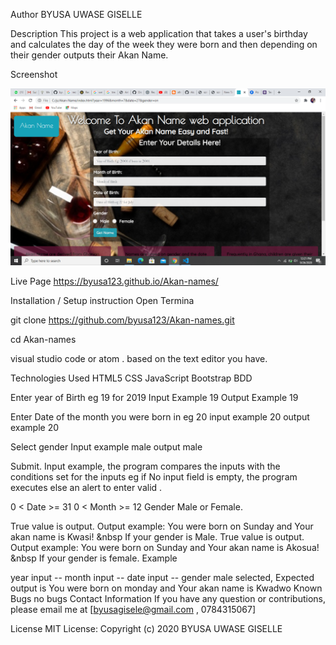 Author
BYUSA UWASE GISELLE

Description
This project is a web application that takes a user's birthday and calculates the day of the week they were born and then depending on their gender outputs their Akan Name.

Screenshot
<div align="center">
    <img src="Screenshot.png" width="600px">
</div>

Live Page
 https://byusa123.github.io/Akan-names/

Installation / Setup instruction
Open Termina

git clone 
https://github.com/byusa123/Akan-names.git

cd Akan-names

visual studio code or atom . based on the text editor you have.

Technologies Used
HTML5
CSS
JavaScript
Bootstrap
BDD


Enter year of Birth eg 19 for 2019 Input Example 19 Output Example 19


Enter Date of the month you were born in eg 20 input example 20 output example 20

Select gender Input example male output male

Submit. Input example, the program compares the inputs with the conditions set for the inputs eg if No input field is empty, the program executes else an alert to enter valid .

0 < Date >= 31
0 < Month >= 12
Gender Male or Female.

True value is output. Output example: You were born on Sunday and Your akan name is Kwasi! &nbsp If your gender is Male.
True value is output. Output example: You were born on Sunday and Your akan name is Akosua! &nbsp If your gender is female.
Example


year input -- 
month input -- 
date input -- 
gender  male selected, Expected output is You were born on monday and Your akan name is Kwadwo
Known Bugs
no bugs
Contact Information
If you have any question or contributions, please email me at [byusagisele@gmail.com , 0784315067]

License
MIT License:
Copyright (c) 2020 BYUSA UWASE GISELLE